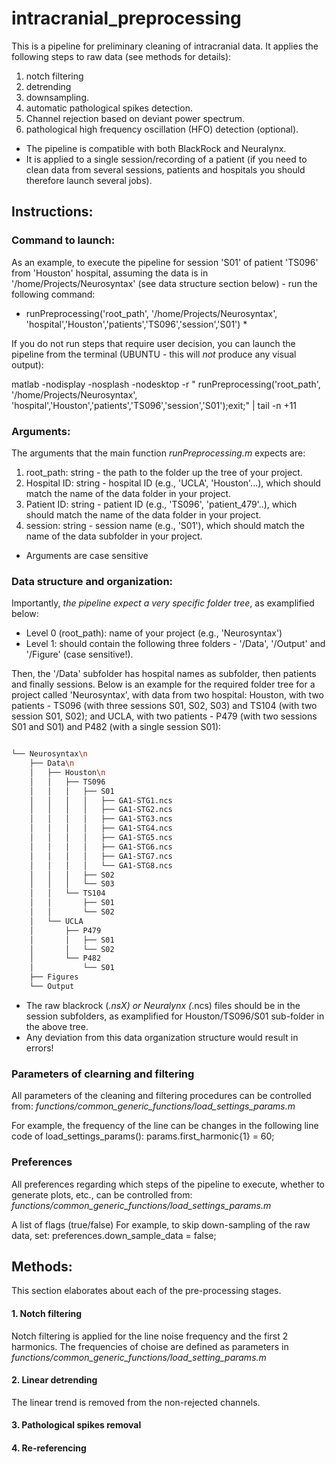 # intracranial_preprocessing

This is a pipeline for preliminary cleaning of intracranial data. It applies the following steps to raw data (see methods for details):
1. notch filtering
2. detrending
3. downsampling.
4. automatic pathological spikes detection. 
5. Channel rejection based on deviant power spectrum.
6. pathological high frequency oscillation (HFO) detection (optional).

- The pipeline is compatible with both BlackRock and Neuralynx.
- It is applied to a single session/recording of a patient (if you need to clean data from several sessions, patients and hospitals you should therefore launch several jobs). 

## Instructions:

### Command to launch:
As an example, to execute the pipeline for session 'S01' of patient 'TS096' from 'Houston' hospital, assuming the data is in '/home/Projects/Neurosyntax' (see data structure section below) - run the following command:

* runPreprocessing('root_path', '/home/Projects/Neurosyntax', 'hospital','Houston','patients','TS096','session','S01') *

If you do not run steps that require user decision, you can launch the pipeline from the terminal (UBUNTU - this will *not* produce any visual output): 

matlab -nodisplay -nosplash -nodesktop -r " runPreprocessing('root_path', '/home/Projects/Neurosyntax', 'hospital','Houston','patients','TS096','session','S01');exit;" | tail -n +11


### Arguments:
The arguments that the main function *runPreprocessing.m* expects are:
1. root_path: string - the path to the folder up the tree of your project.
2. Hospital ID: string - hospital ID (e.g., 'UCLA', 'Houston'...), which should match the name of the data folder in your project.
3. Patient ID: string - patient ID (e.g., 'TS096', 'patient_479'..), which should match the name of the data folder in your project.
4. session: string - session name (e.g., 'S01'), which should match the name of the data subfolder in your project. 

- Arguments are case sensitive

### Data structure and organization:
Importantly, *the pipeline expect a very specific folder tree*, as examplified below:
- Level 0 (root_path): name of your project (e.g., 'Neurosyntax')
- Level 1: should contain the following three folders - '/Data', '/Output' and '/Figure' (case sensitive!).

Then, the '/Data' subfolder has hospital names as subfolder, then patients and finally sessions.
Below is an example for the required folder tree for a project called 'Neurosyntax', with data from two hospital: Houston, with two patients - TS096 (with three sessions S01, S02, S03) and TS104 (with two session S01, S02); and UCLA, with two patients - P479 (with two sessions S01 and S01) and P482 (with a single session S01):

```bash

└── Neurosyntax\n
    ├── Data\n
    │   ├── Houston\n
    │   │   ├── TS096
    │   │   │   ├── S01
    │   │   │   │   ├── GA1-STG1.ncs
    │   │   │   │   ├── GA1-STG2.ncs
    │   │   │   │   ├── GA1-STG3.ncs
    │   │   │   │   ├── GA1-STG4.ncs
    │   │   │   │   ├── GA1-STG5.ncs
    │   │   │   │   ├── GA1-STG6.ncs
    │   │   │   │   ├── GA1-STG7.ncs
    │   │   │   │   └── GA1-STG8.ncs
    │   │   │   ├── S02
    │   │   │   └── S03
    │   │   └── TS104
    │   │       ├── S01
    │   │       └── S02
    │   └── UCLA
    │       ├── P479
    │       │   ├── S01
    │       │   └── S02
    │       └── P482
    │           └── S01
    ├── Figures
    └── Output
```
- The raw blackrock (*.nsX) or Neuralynx (*.ncs) files should be in the session subfolders, as examplified for Houston/TS096/S01 sub-folder in the above tree.
- Any deviation from this data organization structure would result in errors!

### Parameters of clearning and filtering
All parameters of the cleaning and filtering procedures can be controlled from:
*functions/common_generic_functions/load_settings_params.m*

For example, the frequency of the line can be changes in the following line code of load_settings_params():
params.first_harmonic{1} = 60;

### Preferences
All preferences regarding which steps of the pipeline to execute, whether to generate plots, etc., can be controlled from:
*functions/common_generic_functions/load_settings_params.m*

A list of flags (true/false) 
For example, to skip down-sampling of the raw data, set:
preferences.down_sample_data = false;

## Methods:
This section elaborates about each of the pre-processing stages.

#### 1. Notch filtering
Notch filtering is applied for the line noise frequency and the first 2 harmonics.
The frequencies of choise are defined as parameters in
 *functions/common_generic_functions/load_setting_params.m*

#### 2. Linear detrending
The linear trend is removed from the non-rejected channels.

#### 3. Pathological spikes removal



#### 4. Re-referencing

